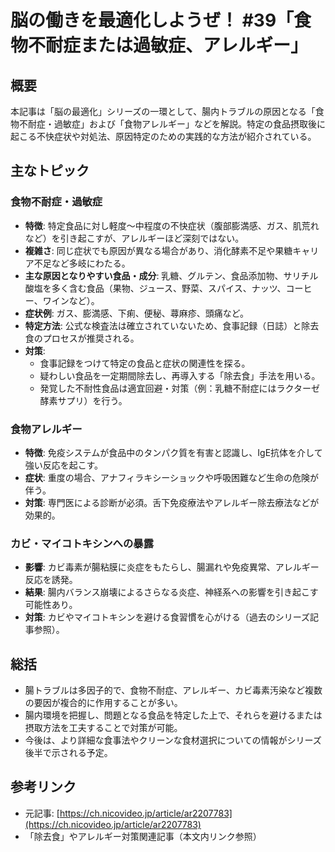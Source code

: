 # 脳の働きを最適化しようぜ！ #39「食物不耐症または過敏症、アレルギー」

## 概要

本記事は「脳の最適化」シリーズの一環として、腸内トラブルの原因となる「食物不耐症・過敏症」および「食物アレルギー」などを解説。特定の食品摂取後に起こる不快症状や対処法、原因特定のための実践的な方法が紹介されている。

## 主なトピック

### 食物不耐症・過敏症

- **特徴**: 特定食品に対し軽度〜中程度の不快症状（腹部膨満感、ガス、肌荒れなど）を引き起こすが、アレルギーほど深刻ではない。
- **複雑さ**: 同じ症状でも原因が異なる場合があり、消化酵素不足や果糖キャリア不足など多岐にわたる。
- **主な原因となりやすい食品・成分**: 乳糖、グルテン、食品添加物、サリチル酸塩を多く含む食品（果物、ジュース、野菜、スパイス、ナッツ、コーヒー、ワインなど）。
- **症状例**: ガス、膨満感、下痢、便秘、蕁麻疹、頭痛など。
- **特定方法**: 公式な検査法は確立されていないため、食事記録（日誌）と除去食のプロセスが推奨される。
- **対策**:  
  - 食事記録をつけて特定の食品と症状の関連性を探る。  
  - 疑わしい食品を一定期間除去し、再導入する「除去食」手法を用いる。  
  - 発覚した不耐性食品は適宜回避・対策（例：乳糖不耐症にはラクターゼ酵素サプリ）を行う。

### 食物アレルギー

- **特徴**: 免疫システムが食品中のタンパク質を有害と認識し、IgE抗体を介して強い反応を起こす。
- **症状**: 重度の場合、アナフィラキシーショックや呼吸困難など生命の危険が伴う。
- **対策**: 専門医による診断が必須。舌下免疫療法やアレルギー除去療法などが効果的。

### カビ・マイコトキシンへの暴露

- **影響**: カビ毒素が腸粘膜に炎症をもたらし、腸漏れや免疫異常、アレルギー反応を誘発。  
- **結果**: 腸内バランス崩壊によるさらなる炎症、神経系への影響を引き起こす可能性あり。
- **対策**: カビやマイコトキシンを避ける食習慣を心がける（過去のシリーズ記事参照）。

## 総括

- 腸トラブルは多因子的で、食物不耐症、アレルギー、カビ毒素汚染など複数の要因が複合的に作用することが多い。
- 腸内環境を把握し、問題となる食品を特定した上で、それらを避けるまたは摂取方法を工夫することで対策が可能。
- 今後は、より詳細な食事法やクリーンな食材選択についての情報がシリーズ後半で示される予定。

## 参考リンク

- 元記事: [https://ch.nicovideo.jp/article/ar2207783](https://ch.nicovideo.jp/article/ar2207783)  
- 「除去食」やアレルギー対策関連記事（本文内リンク参照）
